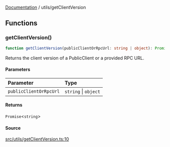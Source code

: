 [Documentation](../README.md) / utils/getClientVersion

## Functions

### getClientVersion()

```ts
function getClientVersion(publicClientOrRpcUrl: string | object): Promise<string>
```

Returns the client version of a PublicClient or a provided RPC URL.

#### Parameters

| Parameter | Type |
| :------ | :------ |
| `publicClientOrRpcUrl` | `string` \| `object` |

#### Returns

`Promise`\<`string`\>

#### Source

[src/utils/getClientVersion.ts:10](https://github.com/anegg0/arbitrum-orbit-sdk/blob/763a3f41e7ea001cbb6fe81ac11cc794b4a0f94d/src/utils/getClientVersion.ts#L10)
